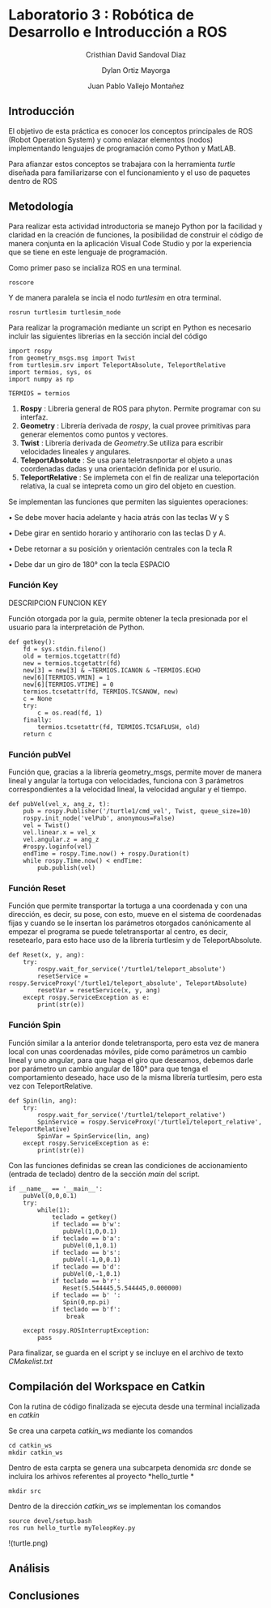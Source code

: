 # Laboratorio 3 : Robótica de Desarrollo e Introducción a ROS
<p align="center">
 Cristhian David Sandoval Diaz
</p>
<p align="center">
 Dylan Ortiz Mayorga
</p>
<p align="center">
 Juan Pablo Vallejo Montañez
</p>

## Introducción

El objetivo de esta práctica es conocer los conceptos principales de ROS (Robot Operation System) y como enlazar elementos (nodos) implementando lenguajes de programación como Python y MatLAB.

Para afianzar estos conceptos se trabajara con la herramienta *turtle* diseñada para familiarizarse con el funcionamiento y el uso de paquetes dentro de ROS 

## Metodología 

Para realizar esta actividad introductoria se manejo Python por la facilidad y claridad en la creación de funciones, la posibilidad de construir el código de manera conjunta en la aplicación Visual Code Studio y por la experiencia que se tiene en este lenguaje de programación.

Como primer paso se incializa ROS en una terminal.

```
roscore
```
Y de manera paralela se incia el nodo *turtlesim* en otra terminal.

```
rosrun turtlesim turtlesim_node
```
Para realizar la programación mediante un script en Python es necesario incluir las siguientes librerias en la sección incial del código

```
import rospy
from geometry_msgs.msg import Twist
from turtlesim.srv import TeleportAbsolute, TeleportRelative
import termios, sys, os
import numpy as np

TERMIOS = termios
```
1. **Rospy** : Libreria general de ROS para phyton. Permite programar con su interfaz.
2. **Geometry** : Librería derivada de *rospy*, la cual provee primitivas para generar elementos como puntos y vectores.
4. **Twist** : Librería derivada de *Geometry*.Se utiliza para escribir velocidades lineales y angulares.
5. **TeleportAbsolute** : Se usa para teletrasnportar el objeto a unas coordenadas dadas y una orientación definida por el usurio.
6. **TeleportRelative** : Se implemeta con el fin de realizar una teleportación relativa, la cual se intepreta como un giro del objeto en cuestion.


Se implementan las funciones que permiten las siguientes operaciones:

• Se debe mover hacia adelante y hacia atrás con las teclas W y S

• Debe girar en sentido horario y antihorario con las teclas D y A.

• Debe retornar a su posición y orientación centrales con la tecla R

• Debe dar un giro de 180° con la tecla ESPACIO

### Función Key 

DESCRIPCION FUNCION KEY 

Función otorgada por la guía, permite obtener la tecla presionada por el usuario para la interpretación de Python.

```
def getkey():
    fd = sys.stdin.fileno()
    old = termios.tcgetattr(fd)
    new = termios.tcgetattr(fd)
    new[3] = new[3] & ~TERMIOS.ICANON & ~TERMIOS.ECHO
    new[6][TERMIOS.VMIN] = 1
    new[6][TERMIOS.VTIME] = 0
    termios.tcsetattr(fd, TERMIOS.TCSANOW, new)
    c = None
    try:
        c = os.read(fd, 1)
    finally:
        termios.tcsetattr(fd, TERMIOS.TCSAFLUSH, old)
    return c
```


### Función pubVel

Función que, gracias a la librería geometry_msgs, permite mover de manera lineal y angular la tortuga con velocidades, funciona con 3 parámetros correspondientes a la velocidad lineal, la velocidad angular y el tiempo.


```
def pubVel(vel_x, ang_z, t):
    pub = rospy.Publisher('/turtle1/cmd_vel', Twist, queue_size=10)
    rospy.init_node('velPub', anonymous=False)
    vel = Twist()
    vel.linear.x = vel_x
    vel.angular.z = ang_z
    #rospy.loginfo(vel)
    endTime = rospy.Time.now() + rospy.Duration(t)
    while rospy.Time.now() < endTime:
        pub.publish(vel)
```

### Función Reset

Función que permite transportar la tortuga a una coordenada y con una dirección, es decir, su pose, con esto, mueve en el sistema de coordenadas fijas y cuando se le insertan los parámetros otorgados canónicamente al empezar el programa se puede teletransportar al centro, es decir, resetearlo, para esto hace uso de la librería turtlesim y de TeleportAbsolute.

```
def Reset(x, y, ang):
    try: 
        rospy.wait_for_service('/turtle1/teleport_absolute')
        resetService = rospy.ServiceProxy('/turtle1/teleport_absolute', TeleportAbsolute) 
        resetVar = resetService(x, y, ang)
    except rospy.ServiceException as e:
        print(str(e))
```

### Función Spin 

Función similar a la anterior donde teletransporta, pero esta vez de manera local con unas coordenadas móviles, pide como parámetros un cambio lineal y uno angular, para que haga el giro que deseamos, debemos darle por parámetro un cambio angular de 180° para que tenga el comportamiento deseado, hace uso de la misma librería turtlesim, pero esta vez con TeleportRelative.


```
def Spin(lin, ang):
    try: 
        rospy.wait_for_service('/turtle1/teleport_relative')
        SpinService = rospy.ServiceProxy('/turtle1/teleport_relative', TeleportRelative) 
        SpinVar = SpinService(lin, ang)
    except rospy.ServiceException as e:
        print(str(e))
```


Con las funciones definidas se crean las condiciones de accionamiento (entrada de teclado) dentro de la sección *main* del script.

```
if __name__ == '__main__':
    pubVel(0,0,0.1)
    try:
        while(1):
            teclado = getkey()
            if teclado == b'w': 
               pubVel(1,0,0.1)
            if teclado == b'a': 
               pubVel(0,1,0.1)
            if teclado == b's': 
               pubVel(-1,0,0.1)
            if teclado == b'd': 
               pubVel(0,-1,0.1)
            if teclado == b'r': 
               Reset(5.544445,5.544445,0.000000)
            if teclado == b' ': 
               Spin(0,np.pi)
            if teclado == b'f': 
                break
            
    except rospy.ROSInterruptException:
        pass
```
Para finalizar, se guarda en el script y se incluye en el archivo de texto  *CMakelist.txt*

## Compilación del Workspace en Catkin

Con la rutina de código finalizada se ejecuta desde una terminal incializada en *catkin*

Se crea una carpeta *catkin_ws* mediante los comandos 

```
cd catkin_ws
mkdir catkin_ws
```
Dentro de esta carpta se genera una subcarpeta denomida *src* donde se incluira los arhivos referentes al proyecto *hello_turtle *

```
mkdir src
```

Dentro de la dirección *catkin_ws* se implementan los comandos 

```
source devel/setup.bash
ros run hello_turtle myTeleopKey.py
```

!(turtle.png)

## Análisis



## Conclusiones






